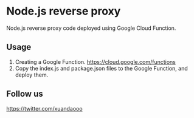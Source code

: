 # Node.js reverse proxy

Node.js reverse proxy code deployed using Google Cloud Function.

## Usage

1. Creating a Google Function. https://cloud.google.com/functions
2. Copy the index.js and package.json files to the Google Function, and deploy them.

##  Follow us
https://twitter.com/xuandaooo
